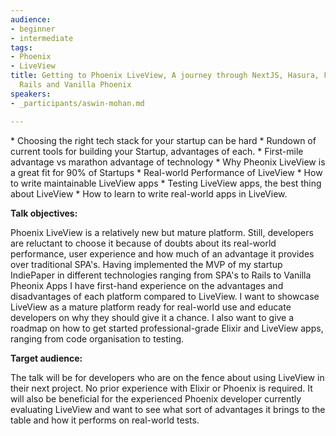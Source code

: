 ```yaml
---
audience:
- beginner
- intermediate
tags:
- Phoenix
- LiveView
title: Getting to Phoenix LiveView, A journey through NextJS, Hasura, FaunaDB, Supabase,
  Rails and Vanilla Phoenix
speakers:
- _participants/aswin-mohan.md

---
```

\* Choosing the right tech stack for your startup can be hard * Rundown of current tools for building your Startup, advantages of each. * First-mile advantage vs marathon advantage of technology * Why Pheonix LiveView is a great fit for 90% of Startups * Real-world Performance of LiveView * How to write maintainable LiveView apps * Testing LiveView apps, the best thing about LiveView * How to learn to write real-world apps in LiveView.

**Talk objectives:**

Phoenix LiveView is a relatively new but mature platform. Still, developers are reluctant to choose it because of doubts about its real-world performance, user experience and how much of an advantage it provides over traditional SPA's. Having implemented the MVP of my startup IndiePaper in different technologies ranging from SPA's to Rails to Vanilla Pheonix Apps I have first-hand experience on the advantages and disadvantages of each platform compared to LiveView. I want to showcase LiveView as a mature platform ready for real-world use and educate developers on why they should give it a chance. I also want to give a roadmap on how to get started professional-grade Elixir and LiveView apps, ranging from code organisation to testing.

**Target audience:**

The talk will be for developers who are on the fence about using LiveView in their next project. No prior experience with Elixir or Phoenix is required. It will also be beneficial for the experienced Phoenix developer currently evaluating LiveView and want to see what sort of advantages it brings to the table and how it performs on real-world tests.